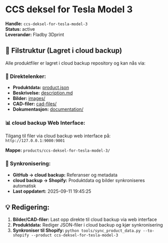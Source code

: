 # CCS deksel for Tesla Model 3

**Handle:** `ccs-deksel-for-tesla-model-3`  
**Status:** active  
**Leverandør:** Fladby 3Dprint

## 📁 Filstruktur (Lagret i cloud backup)

Alle produktfiler er lagret i cloud backup repository og kan nås via:

### 🔗 Direktelenker:
- **Produktdata:** [product.json](http://127.0.0.1:9000/products/ccs-deksel-for-tesla-model-3/product.json)
- **Beskrivelse:** [description.md](http://127.0.0.1:9000/products/ccs-deksel-for-tesla-model-3/description.md)
- **Bilder:** [images/](http://127.0.0.1:9000/products/ccs-deksel-for-tesla-model-3/images/)
- **CAD-filer:** [cad-files/](http://127.0.0.1:9000/products/ccs-deksel-for-tesla-model-3/cad-files/)
- **Dokumentasjon:** [documentation/](http://127.0.0.1:9000/products/ccs-deksel-for-tesla-model-3/documentation/)

### 📊 cloud backup Web Interface:
Tilgang til filer via cloud backup web interface på:
`http://127.0.0.1:9000:9001`

**Mappe:** `products/ccs-deksel-for-tesla-model-3/`

### 🔄 Synkronisering:
- **GitHub → cloud backup:** Referanser og metadata
- **cloud backup → Shopify:** Produktdata og bilder synkroniseres automatisk
- **Last oppdatert:** 2025-09-11 19:45:25

## 💡 Redigering:
1. **Bilder/CAD-filer:** Last opp direkte til cloud backup via web interface
2. **Produktdata:** Rediger JSON-filer i cloud backup og kjør synkronisering
3. **Synkroniser til Shopify:** `python tools/sync_product_data.py --to-shopify --product ccs-deksel-for-tesla-model-3`
